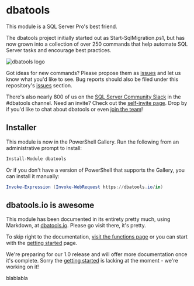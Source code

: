 # dbatools

This module is a SQL Server Pro's best friend.

The dbatools project initially started out as Start-SqlMigration.ps1, but has now grown into a collection of over 250 commands that help automate SQL Server tasks and encourage best practices.

![dbatools logo](https://blog.netnerds.net/wp-content/uploads/2016/05/dbatools.png)

Got ideas for new commands? Please propose them as [issues](https://dbatools.io/issues) and let us know what you'd like to see. Bug reports should also be filed under this repository's [issues](https://github.com/sqlcollaborative/dbatools/issues) section.

There's also nearly 800 of us on the [SQL Server Community Slack](https://sqlcommunity.slack.com) in the #dbatools channel. Need an invite? Check out the [self-invite page](https://dbatools.io/slack/). Drop by if you'd like to chat about dbatools or even [join the team](https://dbatools.io/team)!

## Installer
This module is now in the PowerShell Gallery. Run the following from an administrative prompt to install:
```powershell
Install-Module dbatools
```

Or if you don't have a version of PowerShell that supports the Gallery, you can install it manually:
```powershell
Invoke-Expression (Invoke-WebRequest https://dbatools.io/in)
```

## dbatools.io is awesome
This module has been documented in its entirety pretty much, using Markdown, at [dbatools.io](https://dbatools.io). Please go visit there, it's pretty. 

To skip right to the documentation, [visit the functions page](https://dbatools.io/functions/) or you can start with the [getting started](https://dbatools.io/getting-started/) page.

We're preparing for our 1.0 release and will offer more documentation once it's complete. Sorry the [getting started](https://dbatools.io/getting-started) is lacking at the moment - we're working on it!

blablabla
